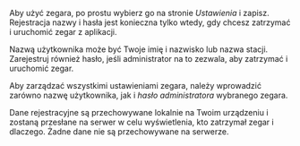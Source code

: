 ﻿Aby użyć zegara, po prostu wybierz go na stronie *Ustawienia* i zapisz.
Rejestracja nazwy i hasła jest konieczna tylko wtedy, gdy chcesz zatrzymać i uruchomić zegar z aplikacji.

Nazwą użytkownika może być Twoje imię i nazwisko lub nazwa stacji.
Zarejestruj również hasło, jeśli administrator na to zezwala, aby zatrzymać i uruchomić zegar.

Aby zarządzać wszystkimi ustawieniami zegara, należy wprowadzić zarówno nazwę użytkownika, jak i *hasło administratora* wybranego zegara.

Dane rejestracyjne są przechowywane lokalnie na Twoim urządzeniu i zostaną przesłane na serwer w celu wyświetlenia, kto zatrzymał zegar i dlaczego. Żadne dane nie są przechowywane na serwerze.